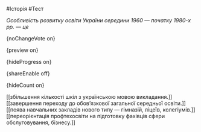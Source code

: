 #Історія #Тест

*Особливість розвитку освіти України середини 1960 — початку 1980-х рр. — це*

{noChangeVote on}

{preview on}

{hideProgress on}

{shareEnable off}

{hideCount on}

[[збільшення кількості шкіл з українською мовою викладання.]]
[[завершення переходу до обов’язкової загальної середньої освіти.]]
[[поява навчальних закладів нового типу — гімназій, ліцеїв, колегіумів.]]
[[переорієнтація профтехосвіти на підготовку фахівців сфери обслуговування, бізнесу.]]
